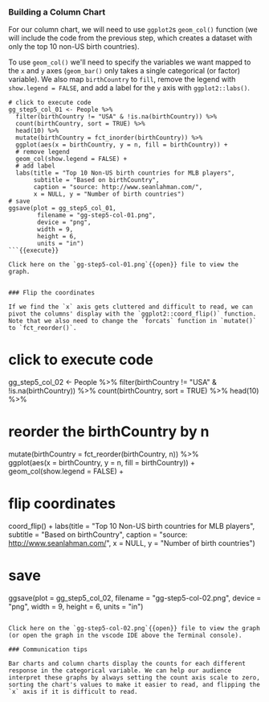 ### Building a Column Chart

For our column chart, we will need to use `ggplot2`s `geom_col()` function (we will include the code from the previous step, which creates a dataset with only the top 10 non-US birth countries).

To use `geom_col()` we'll need to specify the variables we want mapped to the `x` and `y` axes (`geom_bar()` only takes a single categorical (or factor) variable). We also map `birthCountry` to `fill`, remove the legend with `show.legend = FALSE`, and add a label for the `y` axis with `ggplot2::labs()`.

```
# click to execute code
gg_step5_col_01 <- People %>%
  filter(birthCountry != "USA" & !is.na(birthCountry)) %>%
  count(birthCountry, sort = TRUE) %>%
  head(10) %>%
  mutate(birthCountry = fct_inorder(birthCountry)) %>%  
  ggplot(aes(x = birthCountry, y = n, fill = birthCountry)) +
  # remove legend
  geom_col(show.legend = FALSE) +
  # add label
  labs(title = "Top 10 Non-US birth countries for MLB players",
       subtitle = "Based on birthCountry",
       caption = "source: http://www.seanlahman.com/",
       x = NULL, y = "Number of birth countries")
# save
ggsave(plot = gg_step5_col_01,
        filename = "gg-step5-col-01.png",
        device = "png",
        width = 9,
        height = 6,
        units = "in")
```{{execute}}

Click here on the `gg-step5-col-01.png`{{open}} file to view the graph.


### Flip the coordinates

If we find the `x` axis gets cluttered and difficult to read, we can pivot the columns' display with the `ggplot2::coord_flip()` function. Note that we also need to change the `forcats` function in `mutate()` to `fct_reorder()`.

```
# click to execute code
gg_step5_col_02 <- People %>%
  filter(birthCountry != "USA" & !is.na(birthCountry)) %>%
  count(birthCountry, sort = TRUE) %>%
  head(10) %>%
  # reorder the birthCountry by n
  mutate(birthCountry = fct_reorder(birthCountry, n)) %>%  
  ggplot(aes(x = birthCountry, y = n,
             fill = birthCountry)) +
  geom_col(show.legend = FALSE) +
  # flip coordinates
  coord_flip() +
  labs(title = "Top 10 Non-US birth countries for MLB players",
       subtitle = "Based on birthCountry",
       caption = "source: http://www.seanlahman.com/",
       x = NULL, y = "Number of birth countries")
# save
ggsave(plot = gg_step5_col_02,
        filename = "gg-step5-col-02.png",
        device = "png",
        width = 9,
        height = 6,
        units = "in")
```{{execute}}

Click here on the `gg-step5-col-02.png`{{open}} file to view the graph (or open the graph in the vscode IDE above the Terminal console).

### Communication tips

Bar charts and column charts display the counts for each different response in the categorical variable. We can help our audience interpret these graphs by always setting the count axis scale to zero, sorting the chart's values to make it easier to read, and flipping the `x` axis if it is difficult to read.  
 


